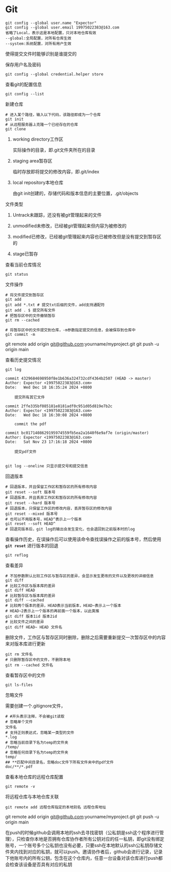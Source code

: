 # Git

```
git config --global user.name "Expector"
git config --global user.email 19975022383@163.com
省略了Local，表示这是本地配置，只对本地仓库有效
--global:全局配置，对所有仓库生效
--system:系统配置，对所有用户生效
```

使得提交文件时能够识别是谁提交的

保存用户名及密码

```
git config --global credential.helper store
```

查看git的配置信息

```
git config --list
```

新建仓库

```
# 进入某个路径，输入以下代码，该路径即成为一个仓库
git init
# 从远程服务器上克隆一个已经存在的仓库
git clone
```

1. working directory工作区
   
   实际操作的目录，即.git文件夹所在的目录

2. staging area暂存区
   
   临时存放即将提交的修改内容，即.git/index

3. local repository本地仓库
   
   由git init创建的，存储代码和版本信息的主要位置，.git/objects

文件类型

1. Untrack未跟踪，还没有被git管理起来的文件

2. unmodified未修改，已经被git管理起来但内容为被修改的

3. modified已修改，已经被git管理起来内容也已被修改但是没有提交到暂存区的

4. stage已暂存

查看当前仓库情况

```git
git status
```

文件操作

```git
# 将文件提交到暂存区
git add
git add *.txt # 提交txt后缀的文件，add支持通配符
git add . $ 提交所有文件
# 把暂存区中的文件撤销暂存
git rm --cached

# 将暂存区中的文件提交到仓库，-m参数指定提交的信息，会被保存到仓库中
git commit -m
```

git remote add origin git@github.com:yourname/myproject.git
git push -u origin main


查看历史提交情况

```git
git log

commit 4329684698950f8e1b636a324732cdf4364b2507 (HEAD -> master)
Author: Expector <19975022383@163.com>
Date:   Wed Dec 18 16:35:24 2024 +0800

    提交所有其它文件

commit 2ffe335bf085181e8181adf0c951d05d819e7b2c
Author: Expector <19975022383@163.com>
Date:   Wed Dec 18 16:30:08 2024 +0800

    commit the pdf

commit bc0171408629195974559fb5ea2a1640f6e9af7e (origin/master)
Author: Expector <19975022383@163.com>
Date:   Sat Nov 23 17:16:18 2024 +0800

    提交pdf文件


git log --oneline 只显示提交号和提交信息
```

回退版本

```git
# 回退版本，并且保留工作区和暂存区的所有修改内容
git reset --soft 版本号
# 回退版本，并且丢弃工作区和暂存区的所有修改内容
git reset --hard 版本号
# 回退版本，只保留工作区的修改内容，丢弃暂存区的修改内容
git reset --mixed 版本号
# 也可以不用版本号，HEAD^表示上一个版本
git reset --soft HEAD^
# 回退完版本后，git log的输出会发生变化，也会退回到之前版本时的log
```

查看操作历史，在误操作后可以使用该命令查找误操作之前的版本号，然后使用 **`git reset`** 进行版本的回退

```git
git reflog
```

查看差异

```git
# 不加参数默认比较工作区与暂存区的差异，会显示发生更改的文件以及更改的详细信息
git diff
# 比较工作区与版本库的差异
git diff HEAD
# 比较暂存区与版本库的差异
git diff --cached
# 比较两个版本的差异，HEAD表示当前版本，HEAD~表示上一个版本
# HEAD~2表示上一个版本的再前面一个版本，以此类推
git diff 版本1id 版本2id
# 比较文件之间的差异
git diff HEAD~ HEAD 文件名
```

删除文件，工作区与暂存区同时删除，删除之后需要重新提交一次暂存区中的内容来对版本库进行更新

```git
git rm 文件名
# 只删除暂存区中的文件，不删除本地
git rm --cached 文件名
```

查看暂存区中的文件

```git
git ls-files
```

忽略文件

需要创建一个.gitignore文件，

```git
# #开头表示注释，不会被git读取
# 忽略单个文件
文件名
# 支持正则表达式，忽略某一类型的文件
*.log
# 忽略当前目录下名为temp的文件夹
/temp/
# 忽略任何目录下名为temp的文件夹
temp/
## **匹配中间目录名，忽略doc文件下所有文件夹中的pdf文件
doc/**/*.pdf
```

查看本地仓库的远程仓库配置

```git
git remote -v
```

将远程仓库与本地仓库关联

```git
git remote add 远程仓库指定的本地别名 远程仓库地址
```
git remote add origin git@github.com:yourname/myproject.git git push -u origin main


在push的时候github会调用本地的ssh去寻找密钥（公私钥是ssh这个程序进行管理），只检查你本地是否拥有仓库协作者所有公钥对应的任一私钥，即git没有绑定账号，一个账号多个公私钥也没有必要，只要ssh在本地默认的ssh公私钥存储文件夹内找到对应的私钥，就可以push。邀请协作者后，github会进行记录，记录下他账号内的所有公钥，包含在这个仓库内，任意一台设备对该仓库进行push都会检查该设备是否具有对应的私钥
